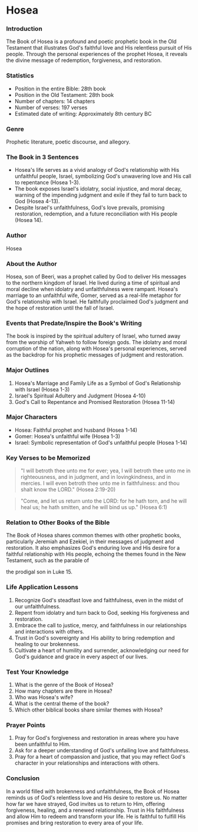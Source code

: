 # Hosea

### Introduction

The Book of Hosea is a profound and poetic prophetic book in the Old Testament that illustrates God's faithful love and His relentless pursuit of His people. Through the personal experiences of the prophet Hosea, it reveals the divine message of redemption, forgiveness, and restoration.

### Statistics

* Position in the entire Bible: 28th book
* Position in the Old Testament: 28th book
* Number of chapters: 14 chapters
* Number of verses: 197 verses
* Estimated date of writing: Approximately 8th century BC

### Genre

Prophetic literature, poetic discourse, and allegory.

### The Book in 3 Sentences

* Hosea's life serves as a vivid analogy of God's relationship with His unfaithful people, Israel, symbolizing God's unwavering love and His call to repentance (Hosea 1-3).
* The book exposes Israel's idolatry, social injustice, and moral decay, warning of the impending judgment and exile if they fail to turn back to God (Hosea 4-13).
* Despite Israel's unfaithfulness, God's love prevails, promising restoration, redemption, and a future reconciliation with His people (Hosea 14).

### Author

Hosea

### About the Author

Hosea, son of Beeri, was a prophet called by God to deliver His messages to the northern kingdom of Israel. He lived during a time of spiritual and moral decline when idolatry and unfaithfulness were rampant. Hosea's marriage to an unfaithful wife, Gomer, served as a real-life metaphor for God's relationship with Israel. He faithfully proclaimed God's judgment and the hope of restoration until the fall of Israel.

### Events that Predate/Inspire the Book's Writing

The book is inspired by the spiritual adultery of Israel, who turned away from the worship of Yahweh to follow foreign gods. The idolatry and moral corruption of the nation, along with Hosea's personal experiences, served as the backdrop for his prophetic messages of judgment and restoration.

### Major Outlines

1. Hosea's Marriage and Family Life as a Symbol of God's Relationship with Israel (Hosea 1-3)
2. Israel's Spiritual Adultery and Judgment (Hosea 4-10)
3. God's Call to Repentance and Promised Restoration (Hosea 11-14)

### Major Characters

* Hosea: Faithful prophet and husband (Hosea 1-14)
* Gomer: Hosea's unfaithful wife (Hosea 1-3)
* Israel: Symbolic representation of God's unfaithful people (Hosea 1-14)

### Key Verses to be Memorized

> "I will betroth thee unto me for ever; yea, I will betroth thee unto me in righteousness, and in judgment, and in lovingkindness, and in mercies. I will even betroth thee unto me in faithfulness: and thou shalt know the LORD." (Hosea 2:19-20)

> "Come, and let us return unto the LORD: for he hath torn, and he will heal us; he hath smitten, and he will bind us up." (Hosea 6:1)

### Relation to Other Books of the Bible

The Book of Hosea shares common themes with other prophetic books, particularly Jeremiah and Ezekiel, in their messages of judgment and restoration. It also emphasizes God's enduring love and His desire for a faithful relationship with His people, echoing the themes found in the New Testament, such as the parable of

the prodigal son in Luke 15.

### Life Application Lessons

1. Recognize God's steadfast love and faithfulness, even in the midst of our unfaithfulness.
2. Repent from idolatry and turn back to God, seeking His forgiveness and restoration.
3. Embrace the call to justice, mercy, and faithfulness in our relationships and interactions with others.
4. Trust in God's sovereignty and His ability to bring redemption and healing to our brokenness.
5. Cultivate a heart of humility and surrender, acknowledging our need for God's guidance and grace in every aspect of our lives.

### Test Your Knowledge

1. What is the genre of the Book of Hosea?
2. How many chapters are there in Hosea?
3. Who was Hosea's wife?
4. What is the central theme of the book?
5. Which other biblical books share similar themes with Hosea?

### Prayer Points

1. Pray for God's forgiveness and restoration in areas where you have been unfaithful to Him.
2. Ask for a deeper understanding of God's unfailing love and faithfulness.
3. Pray for a heart of compassion and justice, that you may reflect God's character in your relationships and interactions with others.

### Conclusion

In a world filled with brokenness and unfaithfulness, the Book of Hosea reminds us of God's relentless love and His desire to restore us. No matter how far we have strayed, God invites us to return to Him, offering forgiveness, healing, and a renewed relationship. Trust in His faithfulness and allow Him to redeem and transform your life. He is faithful to fulfill His promises and bring restoration to every area of your life.
